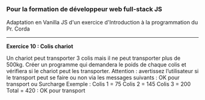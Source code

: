 ### Pour la formation de développeur web full-stack JS

Adaptation en Vanilla JS d'un exercice d'Introduction à la programmation du Pr. Corda

- - - -

**Exercice 10 : Colis chariot**

Un chariot peut transporter 3 colis mais il ne peut transporter plus de 500kg. Créer un programme qui demandera le poids de chaque colis et vérifiera si le chariot peut les transporter.
Attention : avertissez l’utilisateur si le transport peut se faire ou non via les messages suivants : OK pour transport ou Surcharge
Exemple : Colis 1 = 75
Colis 2 = 145
Colis 3 = 200
Total = 420 : OK pour transport